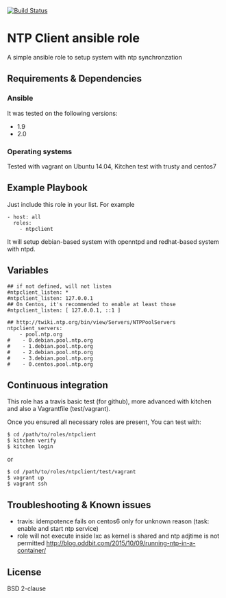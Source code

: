 [![Build Status](https://travis-ci.org/juju4/ansible-ntpclient.svg?branch=master)](https://travis-ci.org/juju4/ansible-ntpclient)
# NTP Client ansible role

A simple ansible role to setup system with ntp synchronzation

## Requirements & Dependencies

### Ansible
It was tested on the following versions:
 * 1.9
 * 2.0

### Operating systems

Tested with vagrant on Ubuntu 14.04, Kitchen test with trusty and centos7

## Example Playbook

Just include this role in your list.
For example

```
- host: all
  roles:
    - ntpclient
```

It will setup debian-based system with openntpd and redhat-based system with ntpd.

## Variables

```
## if not defined, will not listen
#ntpclient_listen: *
#ntpclient_listen: 127.0.0.1
## On Centos, it's recommended to enable at least those
#ntpclient_listen: [ 127.0.0.1, ::1 ]

## http://twiki.ntp.org/bin/view/Servers/NTPPoolServers
ntpclient_servers:
    - pool.ntp.org
#    - 0.debian.pool.ntp.org
#    - 1.debian.pool.ntp.org
#    - 2.debian.pool.ntp.org
#    - 3.debian.pool.ntp.org
#    - 0.centos.pool.ntp.org
```

## Continuous integration

This role has a travis basic test (for github), more advanced with kitchen and also a Vagrantfile (test/vagrant).

Once you ensured all necessary roles are present, You can test with:
```
$ cd /path/to/roles/ntpclient
$ kitchen verify
$ kitchen login
```
or
```
$ cd /path/to/roles/ntpclient/test/vagrant
$ vagrant up
$ vagrant ssh
```

## Troubleshooting & Known issues

* travis: idempotence fails on centos6 only for unknown reason
(task: enable and start ntp service)
* role will not execute inside lxc as kernel is shared and ntp adjtime is not permitted
http://blog.oddbit.com/2015/10/09/running-ntp-in-a-container/


## License

BSD 2-clause

